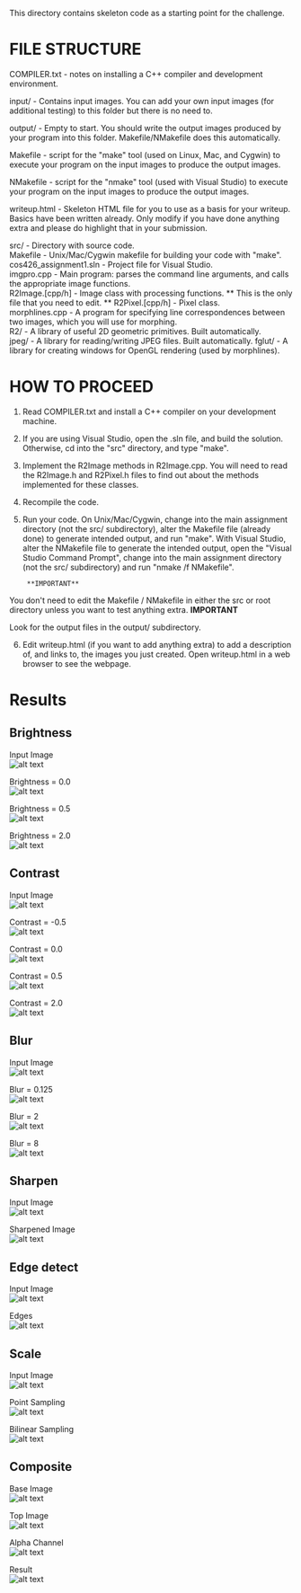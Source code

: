 This directory contains skeleton code as a starting point for the challenge.

FILE STRUCTURE
==============

COMPILER.txt - notes on installing a C++ compiler and development environment.

input/ - Contains input images.  You can add your own input images (for additional testing) to this folder but there is no need to.

output/ - Empty to start.  You should write the output images produced by your program into this folder. Makefile/NMakefile does this automatically.

Makefile - script for the "make" tool (used on Linux, Mac, and Cygwin) to execute your program on the input images to produce the output images.

NMakefile - script for the "nmake" tool (used with Visual Studio) to execute your program on the input images to produce the output images.

writeup.html - Skeleton HTML file for you to use as a basis for your writeup. Basics have been written already. Only modify if you have done anything extra and please do highlight that in your submission.

src/ - Directory with source code.		
    Makefile - Unix/Mac/Cygwin makefile for building your code with "make".	
    cos426_assignment1.sln - Project file for Visual Studio.	
    imgpro.cpp - Main program: parses the command line arguments, and calls the appropriate image functions.	
    R2Image.[cpp/h] - Image class with processing functions. ** This is the only file that you need to edit. **	
    R2Pixel.[cpp/h] - Pixel class.	
    morphlines.cpp - A program for specifying line correspondences between two images, which you will use for morphing.  	
    R2/ - A library of useful 2D geometric primitives.  Built automatically.	
    jpeg/ - A library for reading/writing JPEG files.  Built automatically.	
    fglut/ - A library for creating windows for OpenGL rendering (used by morphlines).	

HOW TO PROCEED
==============

1. Read COMPILER.txt and install a C++ compiler on your development machine.

2. If you are using Visual Studio, open the .sln file, and build the solution.
Otherwise, cd into the "src" directory, and type "make".

3. Implement the R2Image methods in R2Image.cpp.  You will need to
read the R2Image.h and R2Pixel.h files to find out about the methods
implemented for these classes.  

4. Recompile the code.

5. Run your code. On Unix/Mac/Cygwin, change into the main assignment
directory (not the src/ subdirectory), alter the Makefile file (already done) to
generate intended output, and run "make". With Visual Studio, alter the 
NMakefile file to generate the intended output, open the "Visual Studio 
Command Prompt", change into the main assignment directory 
(not the src/ subdirectory) and run "nmake /f NMakefile".

		**IMPORTANT**
You don't need to edit the Makefile / NMakefile in either the src or root directory unless you want to test anything extra.
		**IMPORTANT**

Look for the output files in the output/ subdirectory.

6. Edit writeup.html (if you want to add anything extra) to add a description of, and links to, the images
you just created.  Open writeup.html in a web browser to see the webpage.







#						Results

## Brightness     

Input Image    
![alt text](https://raw.githubusercontent.com/2vin/princeton-cos426/master/input/princeton_small.jpg)

Brightness = 0.0   
![alt text](https://raw.githubusercontent.com/2vin/princeton-cos426/master/output/princeton_small_brightness_0.0.jpg)

Brightness = 0.5  
![alt text](https://raw.githubusercontent.com/2vin/princeton-cos426/master/output/princeton_small_brightness_0.5.jpg)

Brightness = 2.0   
![alt text](https://raw.githubusercontent.com/2vin/princeton-cos426/master/output/princeton_small_brightness_2.0.jpg)


## Contrast   

Input Image    
![alt text](https://raw.githubusercontent.com/2vin/princeton-cos426/master/input/c.jpg)

Contrast = -0.5    
![alt text](https://raw.githubusercontent.com/2vin/princeton-cos426/master/output/c_contrast_-0.5.jpg)

Contrast = 0.0   
![alt text](https://raw.githubusercontent.com/2vin/princeton-cos426/master/output/c_contrast_0.0.jpg)

Contrast = 0.5    
![alt text](https://raw.githubusercontent.com/2vin/princeton-cos426/master/output/c_contrast_0.5.jpg)

Contrast = 2.0   
![alt text](https://raw.githubusercontent.com/2vin/princeton-cos426/master/output/c_contrast_2.0.jpg)

## Blur    

Input Image    
![alt text](https://raw.githubusercontent.com/2vin/princeton-cos426/master/input/princeton_small.jpg)

Blur = 0.125    
![alt text](https://raw.githubusercontent.com/2vin/princeton-cos426/master/output/blur_0.125.jpg)

Blur = 2    
![alt text](https://raw.githubusercontent.com/2vin/princeton-cos426/master/output/blur_2.jpg)

Blur = 8    
![alt text](https://raw.githubusercontent.com/2vin/princeton-cos426/master/output/blur_8.jpg)


## Sharpen

Input Image    
![alt text](https://raw.githubusercontent.com/2vin/princeton-cos426/master/input/princeton_small.jpg)

Sharpened Image   
![alt text](https://raw.githubusercontent.com/2vin/princeton-cos426/master/output/sharpen.jpg)


## Edge detect

Input Image    
![alt text](https://raw.githubusercontent.com/2vin/princeton-cos426/master/input/princeton_small.jpg)

Edges    
![alt text](https://raw.githubusercontent.com/2vin/princeton-cos426/master/output/edgedetect.jpg)


## Scale

Input Image    
![alt text](https://raw.githubusercontent.com/2vin/princeton-cos426/master/input/scaleinput.jpg)    

Point Sampling   
![alt text](https://raw.githubusercontent.com/2vin/princeton-cos426/master/output/scale_point.jpg)    

Bilinear Sampling	   
![alt text](https://raw.githubusercontent.com/2vin/princeton-cos426/master/output/scale_bilinear.jpg)    


## Composite

Base Image    
![alt text](https://raw.githubusercontent.com/2vin/princeton-cos426/master/input/comp_background.jpg)    

Top Image    
![alt text](https://raw.githubusercontent.com/2vin/princeton-cos426/master/input/comp_foreground.jpg)    

Alpha Channel       
![alt text](https://raw.githubusercontent.com/2vin/princeton-cos426/master/input/comp_mask.jpg)  

Result        
![alt text](https://raw.githubusercontent.com/2vin/princeton-cos426/master/output/composite.jpg) 


